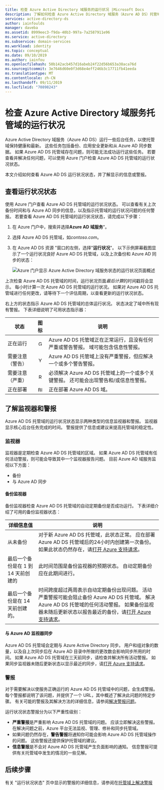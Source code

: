 ```yaml
---
title: 检查 Azure Active Directory 域服务的运行状况 |Microsoft Docs
description: 了解如何检查 Azure Active Directory 域服务（Azure AD DS）托管域的运行状况，以及如何使用 Azure 门户了解状态消息。
services: active-directory-ds
author: iainfoulds
manager: daveba
ms.assetid: 8999eec3-f9da-40b3-997a-7a2587911e96
ms.service: active-directory
ms.subservice: domain-services
ms.workload: identity
ms.topic: conceptual
ms.date: 09/10/2019
ms.author: iainfou
ms.openlocfilehash: 50b142acb457d16abeb24f22d56b653a38aca76d
ms.sourcegitcommit: 3e7646d60e0f3d68e4eff246b3c17711fb41eeda
ms.translationtype: MT
ms.contentlocale: zh-CN
ms.lasthandoff: 09/11/2019
ms.locfileid: "70898243"
---
```

# <a name="check-the-health-of-an-azure-active-directory-domain-services-managed-domain"></a>检查 Azure Active Directory 域服务托管域的运行状况

Azure Active Directory 域服务（Azure AD DS）运行一些后台任务，以使托管域保持健康和最新。 这些任务包括备份、应用安全更新和从 Azure AD 同步数据。 如果 Azure AD DS 托管域存在问题，则可能无法成功运行这些任务。 若要查看并解决任何问题，可以使用 Azure 门户检查 Azure AD DS 托管域的运行状况状态。

本文介绍如何查看 Azure AD DS 运行状况状态，并了解显示的信息或警报。

## <a name="view-the-health-status"></a>查看运行状况状态

使用 Azure 门户查看 Azure AD DS 托管域的运行状况状态。 可以查看有关上次备份时间和与 Azure AD 同步的信息，以及指示托管域的运行状况问题的任何警报。 若要查看 Azure AD DS 托管域的运行状况状态，请完成以下步骤：

1. 在 Azure 门户中，搜索并选择**Azure AD 域服务**"。
1. 选择 Azure AD DS 托管域，如*contoso.com*。
1. 在 Azure AD DS 资源 "窗口的左侧，选择"**运行状况**"。 以下示例屏幕截图显示了一个运行状况良好 Azure AD DS 托管域，以及上次备份和 Azure AD 同步的状态：

    ![Azure 门户显示 Azure Active Directory 域服务状态的运行状况页面概述](./media/check-health/health-page.png)

上次检查 Azure AD DS 托管域的时间，运行状况页面*最后计算*的时间戳将会显示。 每小时计算一次 Azure AD DS 托管域的运行状况。 如果对 Azure AD DS 托管域进行任何更改，请等待下一个评估周期，以查看更新的运行状况状态。

右上方的状态指示 Azure AD DS 托管域的总体运行状况。 状态决定了域中所有现有警报。 下表详细说明了可用状态指示器：

| 状态 | 图标 | 说明 |
| --- | :----: | --- |
| 正在运行 | <img src= "./media/active-directory-domain-services-alerts/running-icon.png" width = "15" alt="Green check mark for running"> | Azure AD DS 托管域正在正常运行，且没有任何严重或警告警报。 域可能包含信息性警报。 |
| 需要注意（警告） | <img src= "./media/active-directory-domain-services-alerts/warning-icon.png" width = "15" alt="Yellow exclamation mark for warning"> | Azure AD DS 托管域上没有严重警报，但应解决一个或多个警告警报。 |
| 需要注意（严重） | <img src= "./media/active-directory-domain-services-alerts/critical-icon.png" width = "15" alt="Red exclamation mark for critical"> | 必须解决 Azure AD DS 托管域上的一个或多个关键警报。 还可能会出现警告和/或信息性警报。 |
| 正在部署 | <img src= "./media/active-directory-domain-services-alerts/deploying-icon.png" width = "15" alt="Blue circular arrows for deploying"> | 正在部署 Azure AD DS 域。 |

## <a name="understand-monitors-and-alerts"></a>了解监视器和警报

Azure AD DS 托管域的运行状况状态显示两种类型的信息监视器和警报。 监视器显示核心后台任务完成的时间。 警报提供了信息或建议来提高托管域的稳定性。

### <a name="monitors"></a>监视器

监视器是定期检查 Azure AD DS 托管域的区域。 如果 Azure AD DS 托管域有任何活动警报，则可能会导致其中一个监视器报告问题。 目前 Azure AD 域服务监视以下方面：

* 备份
* 与 Azure AD 同步

#### <a name="backup-monitor"></a>备份监视器

备份监视器检查 Azure AD DS 托管域的自动定期备份是否成功运行。 下表详细介绍了可用的备份监视器状态：

| 详细信息值 | 说明 |
| --- | --- |
| 从未备份 | 对于新 Azure AD DS 托管域，此状态正常。 应在部署 Azure AD DS 托管域后的24小时内创建第一次备份。 如果此状态仍然存在，请[打开 Azure 支持请求][azure-support]。 |
| 最后一个备份是在 1 到 14 天前创建的 | 此时间范围是备份监视器的预期状态。 自动定期备份应在此期间进行。 |
| 最后一个备份是在 14 天前创建的。 | 时间跨度超过两周表示自动定期备份出现问题。 活动严重警报可能会阻止备份 Azure AD DS 托管域。 解决 Azure AD DS 托管域的任何活动警报。 如果备份监视器未随后更新状态以报告最近的备份，请[打开 Azure 支持请求][azure-support]。 |

#### <a name="synchronization-with-azure-ad-monitor"></a>与 Azure AD 监视器同步

Azure AD DS 托管域会定期与 Azure Active Directory 同步。 用户和组对象的数量，以及自上次同步后在 Azure AD 目录中所做的更改数会影响同步所用的时间。 如果 Azure AD DS 托管域在三天前同步，请检查并解决所有活动警报。 如果同步监视器未随后更新状态以显示最近的同步，请[打开 Azure 支持请求][azure-support]。

### <a name="alerts"></a>警报

对于需要解决以使服务正确运行的 Azure AD DS 托管域中的问题，会生成警报。 每个警报都说明了该问题，并提供了一个 URL，其中概述了解决此问题的特定步骤。 有关可能的警报及其解决方法的详细信息，请参阅[解决警报问题](troubleshoot-alerts.md)。

运行状况状态警报分为以下严重性级别：

 * **严重警报**是严重影响 Azure AD DS 托管域的问题。 应该立即解决这些警报。 在解决问题之前，Azure 平台无法监视、管理、修补和同步托管域。
 * 如果问题仍然存在，**警告警报**将通知你可能会影响 Azure AD DS 托管域操作的问题。 这些警报还提供保护托管域的建议。
 * **信息警报**是不会对 Azure AD DS 托管域产生负面影响的通知。 信息警报可提供有关托管域中发生的情况的一些见解。

## <a name="next-steps"></a>后续步骤

有关 "运行状况状态" 页中显示的警报的详细信息，请参阅在[托管域上解决警报][troubleshoot-alerts]

<!-- INTERNAL LINKS -->
[azure-support]: ../active-directory/fundamentals/active-directory-troubleshooting-support-howto.md
[troubleshoot-alerts]: troubleshoot-alerts.md
